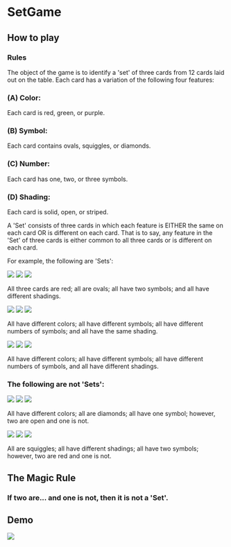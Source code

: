 # SetGame
## How to play
### Rules
The object of the game is to identify a 'set' of three cards from 12 cards laid out on the table. Each card has a variation of the following four features:
### (A) Color: 
Each card is red, green, or purple.

### (B) Symbol: 
Each card contains ovals, squiggles, or diamonds.

### (C) Number: 
Each card has one, two, or three symbols.

### (D) Shading: 
Each card is solid, open, or striped.

A 'Set' consists of three cards in which each feature is EITHER the same on each card OR is different on each card. That is to say, any feature in the 'Set' of three cards is either common to all three cards or is different on each card.

For example, the following are 'Sets':

![](https://puzzles.setgame.com/images/setcards/small/74.gif) 
![](https://puzzles.setgame.com/images/setcards/small/47.gif)
![](https://puzzles.setgame.com/images/setcards/small/20.gif)

All three cards are red; all are ovals; all have two symbols; and all have different shadings.

![](https://puzzles.setgame.com/images/setcards/small/34.gif)
![](https://puzzles.setgame.com/images/setcards/small/50.gif)
![](https://puzzles.setgame.com/images/setcards/small/39.gif)

All have different colors; all have different symbols; all have different numbers of symbols; and all have the same shading.

![](https://puzzles.setgame.com/images/setcards/small/49.gif)
![](https://puzzles.setgame.com/images/setcards/small/17.gif)
![](https://puzzles.setgame.com/images/setcards/small/57.gif)

All have different colors; all have different symbols; all have different numbers of symbols, and all have different shadings.

### The following are not 'Sets': 

![](https://puzzles.setgame.com/images/setcards/small/16.gif)
![](https://puzzles.setgame.com/images/setcards/small/67.gif)
![](https://puzzles.setgame.com/images/setcards/small/64.gif)

All have different colors; all are diamonds; all have one symbol; however, two are open and one is not. 

![](https://puzzles.setgame.com/images/setcards/small/02.gif)
![](https://puzzles.setgame.com/images/setcards/small/29.gif)
![](https://puzzles.setgame.com/images/setcards/small/62.gif)

All are squiggles; all have different shadings; all have two symbols; however, two are red and one is not.

## The Magic Rule 
### If two are... and one is not, then it is not a 'Set'.
## Demo
![](https://media.giphy.com/media/9VkmcH8Lj4297mChAw/giphy-downsized-large.gif)

